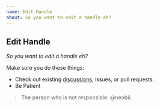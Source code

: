 ```yaml
---
name: Edit Handle
about: So you want to edit a handle eh?
---
```

## Edit Handle

*So you want to edit a handle eh?*

Make sure you do these things:

* Check out existing [discussions](https://github.com/Shielkwamm/shielkwamm-state/discussions/categories/handles), issues, or pull requests.
* Be Patient

> The person who is not responsible: @neobii.